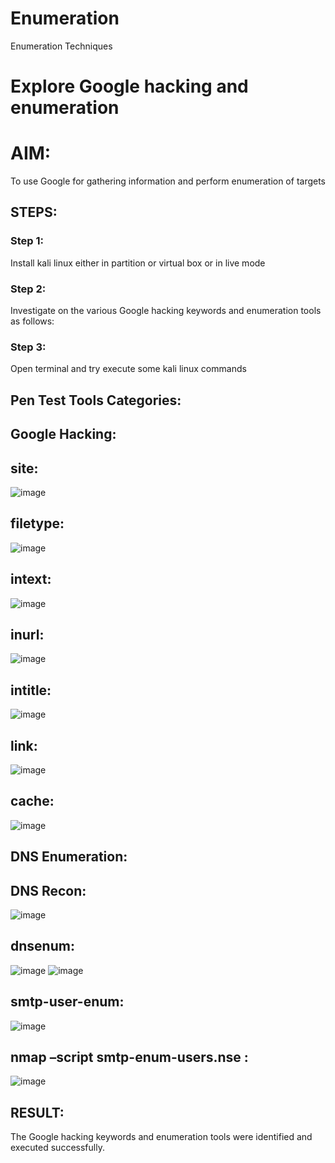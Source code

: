 # Enumeration
Enumeration Techniques

# Explore Google hacking and enumeration 

# AIM:

To use Google for gathering information and perform enumeration of targets

## STEPS:

### Step 1:

Install kali linux either in partition or virtual box or in live mode

### Step 2:

Investigate on the various Google hacking keywords and enumeration tools as follows:


### Step 3:
Open terminal and try execute some kali linux commands

## Pen Test Tools Categories:  
## Google Hacking:
## site:
![image](https://github.com/BalajiRajivel/Enumeration/assets/103949835/25c6896e-0175-4072-8f72-b6c2a9236925)

## filetype:
![image](https://github.com/BalajiRajivel/Enumeration/assets/103949835/09516cc8-28f4-4ff9-b3a9-1cf29859d9f5)

## intext:
![image](https://github.com/BalajiRajivel/Enumeration/assets/103949835/4f8b2ea5-e659-42e2-8309-1d86019d66c4)

## inurl:
![image](https://github.com/BalajiRajivel/Enumeration/assets/103949835/080a0bce-d488-4ecb-9342-64c9ae7a6067)

## intitle:
![image](https://github.com/BalajiRajivel/Enumeration/assets/103949835/20e542d8-f49d-4beb-a02f-2dc6ae824c53)

## link:
![image](https://github.com/BalajiRajivel/Enumeration/assets/103949835/0a506fee-3064-4e68-9c76-30eda4f26491)

## cache:
![image](https://github.com/BalajiRajivel/Enumeration/assets/103949835/e3c0d067-af12-4e83-b96e-fe2192fefe10)

## DNS Enumeration:
## DNS Recon:
![image](https://github.com/BalajiRajivel/Enumeration/assets/103949835/1d211e96-7d5c-4778-8748-180d443d423a)

## dnsenum:
![image](https://github.com/BalajiRajivel/Enumeration/assets/103949835/1232ac1e-f3d2-4aa9-bf45-47a3ff7d2c96)
![image](https://github.com/BalajiRajivel/Enumeration/assets/103949835/d7ac1e8f-9543-482f-8d4b-1888a8222633)

## smtp-user-enum:
![image](https://github.com/BalajiRajivel/Enumeration/assets/103949835/bd6dd821-c4c2-4132-8676-343cd8d097f5)

## nmap –script smtp-enum-users.nse :
![image](https://github.com/BalajiRajivel/Enumeration/assets/103949835/d83724cc-49f0-4944-a15a-2db0a990c496)

## RESULT:
The Google hacking keywords and enumeration tools were identified and executed successfully.

